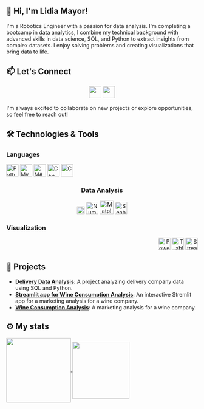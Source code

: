 ## 👋 Hi, I'm Lidia Mayor!

I'm a Robotics Engineer with a passion for data analysis. I'm completing a bootcamp in data analytics, I combine my technical background with advanced skills in data science, SQL, and Python to extract insights from complex datasets. I enjoy solving problems and creating visualizations that bring data to life.

## 📫 Let's Connect

<div align="center">
<a href = 'https://www.linkedin.com/in/lidia-mayor-sanjuan-3b350930b/'> <img width = '32px' src="https://raw.githubusercontent.com/rahulbanerjee26/githubAboutMeGenerator/main/icons/linked-in-alt.svg"/></a> 
<a href = 'https://github.com/lidiamayor'> <img width = '32px' src="https://raw.githubusercontent.com/rahulbanerjee26/githubAboutMeGenerator/main/icons/github.svg"/></a>
</div>

I'm always excited to collaborate on new projects or explore opportunities, so feel free to reach out!
<!--
## 🛠️ Technologies & Tools

- **Languages**: <img width ='32px' src ='https://github.com/rahulbanerjee26/githubProfileReadmeGenerator/blob/main/icons/python.svg'> <img width ='32px' src ='https://github.com/rahulbanerjee26/githubProfileReadmeGenerator/blob/main/icons/mysql.svg'> <img width ='32px' src ='https://github.com/rahulbanerjee26/githubProfileReadmeGenerator/blob/main/icons/matlab.svg'> <img width ='32px' src ='https://github.com/rahulbanerjee26/githubProfileReadmeGenerator/blob/main/icons/cpp.svg'> <img width ='32px' src ='https://github.com/rahulbanerjee26/githubProfileReadmeGenerator/blob/main/icons/c.svg'>
- **Data Analysis**: <img width ='20px' src ='https://seeklogo.com/images/P/pandas-icon-logo-BE10401BF1-seeklogo.com.png'> <img width ='32px' src ='https://cdn.worldvectorlogo.com/logos/numpy-1.svg'> <img width ='36px' src ='https://pydata.org/wp-content/uploads/2016/07/matplotlib-logo-300.png'> <img width ='32px' src ='https://cdn.worldvectorlogo.com/logos/seaborn-1.svg'>
- **Visualization**: <img width ='32px' src ='https://banner2.cleanpng.com/20180708/hit/aawf0uur5.webp'> <img width ='32px' src ='https://cdn.worldvectorlogo.com/logos/tableau-software.svg'> <img width ='32px' src ='https://seeklogo.com/images/S/streamlit-logo-1A3B208AE4-seeklogo.com.png'>
-->

## 🛠️ Technologies & Tools

### Languages

<div align="left"><img width="32px" src="https://github.com/rahulbanerjee26/githubProfileReadmeGenerator/blob/main/icons/python.svg" alt="Python"/>
  <img width="32px" src="https://github.com/rahulbanerjee26/githubProfileReadmeGenerator/blob/main/icons/mysql.svg" alt="MySQL"/>
  <img width="32px" src="https://github.com/rahulbanerjee26/githubProfileReadmeGenerator/blob/main/icons/matlab.svg" alt="MATLAB"/>
  <img width="32px" src="https://github.com/rahulbanerjee26/githubProfileReadmeGenerator/blob/main/icons/cpp.svg" alt="C++"/>
  <img width="32px" src="https://github.com/rahulbanerjee26/githubProfileReadmeGenerator/blob/main/icons/c.svg" alt="C"/>
</div>



<div align="center">
  <h3>Data Analysis</h3>
  <img width="20px" src="https://seeklogo.com/images/P/pandas-icon-logo-BE10401BF1-seeklogo.com.png" alt="Pandas"/>
  <img width="32px" src="https://cdn.worldvectorlogo.com/logos/numpy-1.svg" alt="NumPy"/>
  <img width="36px" src="https://pydata.org/wp-content/uploads/2016/07/matplotlib-logo-300.png" alt="Matplotlib"/>
  <img width="32px" src="https://cdn.worldvectorlogo.com/logos/seaborn-1.svg" alt="Seaborn"/>
</div>

### Visualization
<div align="right">
  <img width="32px" src="https://banner2.cleanpng.com/20180708/hit/aawf0uur5.webp" alt="Power BI"/>
  <img width="32px" src="https://cdn.worldvectorlogo.com/logos/tableau-software.svg" alt="Tableau"/>
  <img width="32px" src="https://seeklogo.com/images/S/streamlit-logo-1A3B208AE4-seeklogo.com.png" alt="Streamlit"/>
</div>


## 🌟 Projects

- **[Delivery Data Analysis](https://github.com/lidiamayor/delivery-study-sql-minproject)**: A project analyzing delivery company data using SQL and Python.
- **[Streamlit app for Wine Consumption Analysis](https://github.com/lidiamayor/marketing-study-project-streamlit)**: An interactive Stremlit app for a marketing analysis for a wine company.
- **[Wine Consumption Analysis](https://github.com/lidiamayor/marketing-study-project)**: A marketing analysis for a wine company.

## ⚙️ My stats

<a href="https://github.com/anuraghazra/github-readme-stats">
  <img height=170 align="center" src="https://github-readme-stats.vercel.app/api?username=lidiamayor&show_icons=true&theme=transparent&rank_icon=github" />
</a>
<a href="https://github.com/anuraghazra/convoychat">
  <img height=150 align="center" src="https://github-readme-stats.vercel.app/api/top-langs?username=lidiamayor&layout=compact&langs_count=8&card_width=320" />
</a>
